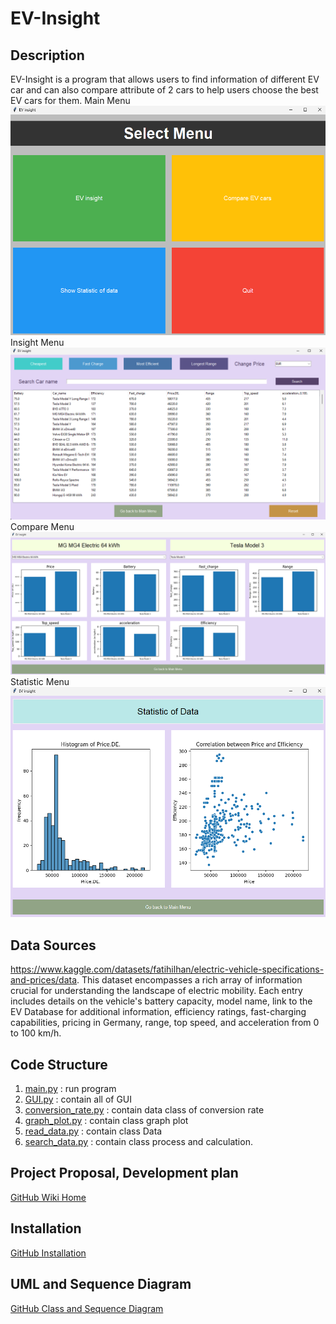 # EV-Insight

## Description
EV-Insight is a program that allows users to find information of 
different EV car and can also compare attribute of 2 cars to help users 
choose the best EV cars for them.
Main Menu
![Main_Menu](screenshots/main_menu.png)
Insight Menu
![Insight_Menu](screenshots/insight_menu.png)
Compare Menu
![Compare_Menu](screenshots/compare_menu.png)
Statistic Menu
![Statistic_Menu](screenshots/stat_menu.png)


## Data Sources
https://www.kaggle.com/datasets/fatihilhan/electric-vehicle-specifications-and-prices/data.
This dataset encompasses a rich array of information crucial for understanding 
the landscape of electric mobility. Each entry includes details on the 
vehicle's battery capacity, model name, link to the EV Database for additional 
information, efficiency ratings, fast-charging capabilities, pricing in 
Germany, range, top speed, and acceleration from 0 to 100 km/h.

## Code Structure
1. [main.py](main.py) : run program
2. [GUI.py](GUI.py) : contain all of GUI
3. [conversion_rate.py](conversion_rate.py) : contain data class of conversion rate
4. [graph_plot.py](graph_plot.py) : contain class graph plot
5. [read_data.py](read_data.py) : contain class Data
6. [search_data.py](search_data.py) : contain class process and calculation.

## Project Proposal, Development plan
[GitHub Wiki Home](https://github.com/Pong50887/EV-Insight/wiki)

## Installation
[GitHub Installation](https://github.com/Pong50887/EV-Insight/wiki/Installation-page)

## UML and Sequence Diagram
[GitHub Class and Sequence Diagram](https://github.com/Pong50887/EV-Insight/wiki/UML-and-Sequence-Diagram)
